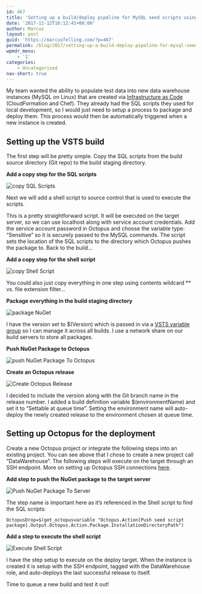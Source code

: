 ```yaml
---
id: 467
title: 'Setting up a build/deploy pipeline for MySQL seed scripts using VSTS and Octopus Deploy'
date: '2017-11-12T16:12:41+00:00'
author: Marcus
layout: post
guid: 'https://marcusfelling.com/?p=467'
permalink: /blog/2017/setting-up-a-build-deploy-pipeline-for-mysql-seed-scripts-using-vsts-and-octopus-deploy/
wpmdr_menu:
    - '1'
categories:
    - Uncategorized
nav-short: true
---
```


My team wanted the ability to populate test data into new data warehouse instances (MySQL on Linux) that are created via [Infrastructure as Code](https://en.wikipedia.org/wiki/Infrastructure_as_Code) (CloudFormation and Chef). They already had the SQL scripts they used for local development, so I would just need to setup a process to package and deploy them. This process would then be automatically triggered when a new instance is created.

## Setting up the VSTS build

The first step will be pretty simple. Copy the SQL scripts from the build source directory (Git repo) to the build staging directory.

**Add a copy step for the SQL scripts**

![copy SQL Scripts](/content/uploads/2017/11/copySQLScripts.png)

Next we will add a shell script to source control that is used to execute the scripts.

<script src="https://gist.github.com/MarcusFelling/1875b97b924562aab3ca1b10fd949d4c.js"></script>

This is a pretty straightforward script. It will be executed on the target server, so we can use localhost along with service account credentials. Add the service account password in Octopus and choose the variable type: “Sensitive” so it is securely passed to the MySQL commands. The script sets the location of the SQL scripts to the directory which Octopus pushes the package to. Back to the build…

**Add a copy step for the shell script**

![copy Shell Script](/content/uploads/2017/11/copyShellScript.png)

You could also just copy everything in one step using contents wildcard \*\* vs. file extension filter…

**Package everything in the build staging directory**

![package NuGet](/content/uploads/2017/11/packageNuGet.png)

I have the version set to $(Version) which is passed in via a [VSTS variable group](https://docs.microsoft.com/en-us/vsts/build-release/concepts/library/variable-groups) so I can manage it across all builds. I use a network share on our build servers to store all packages.

**Push NuGet Package to Octopus**

![push NuGet Package To Octopus](/content/uploads/2017/11/pushNuGetPackageToOctopus.png)

**Create an Octopus release**

![Create Octopus Release](/content/uploads/2017/11/createOctopusRelease.png)

I decided to include the version along with the Git branch name in the release number. I added a build definition variable $(environmentName) and set it to “Settable at queue time”. Setting the environment name will auto-deploy the newly created release to the environment chosen at queue time.

## **Setting up Octopus for the deployment**

Create a new Octopus project or integrate the following steps into an existing project. You can see above that I chose to create a new project call “DataWarehouse”. The following steps will execute on the target through an SSH endpoint. More on setting up Octopus SSH connections [here](https://octopus.com/docs/deployment-targets/ssh-targets/configuring-ssh-connection).

**Add step to push the NuGet package to the target server**

![Push NuGet Package To Server](/content/uploads/2017/11/pushNuGetPackageToServer.png)

The step name is important here as it’s referenced in the Shell script to find the SQL scripts:

`OctopusDrop=$(get_octopusvariable "Octopus.Action[Push seed script package].Output.Octopus.Action.Package.InstallationDirectoryPath")`

**Add a step to execute the shell script**

![Execute Shell Script](/content/uploads/2017/11/ExecuteShellScript.png)

I have the step setup to execute on the deploy target. When the instance is created it is setup with the SSH endpoint, tagged with the DataWarehouse role, and auto-deploys the last successful release to itself.

Time to queue a new build and test it out!